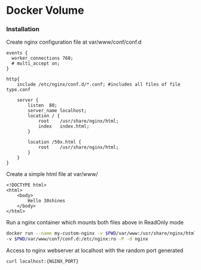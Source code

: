 # Docker Volume

### Installation

Create nginx configuration file at var/www/conf/conf.d

```
events {
  worker_connections 768;
  # multi_accept on;
}

http{
    include /etc/nginx/conf.d/*.conf; #includes all files of file type.conf

    server {
        listen  80;
        server_name localhost;
        location / {
            root    /usr/share/nginx/html;
            index   index.html;
        }

        location /50x.html {
            root    /usr/share/nginx/html;
        }
    }
}
```

Create a simple html file at var/www/

```
<!DOCTYPE html>
<html>
    <body>
        Hello 30shines
    </body>
</html>
```

Run a nginx container which mounts both files above in ReadOnly mode
```sh
docker run --name my-custom-nginx -v $PWD/var/www:/usr/share/nginx/html:ro \
-v $PWD/var/www/conf/conf.d:/etc/nginx:ro -P -d nginx
```

Access to nginx webserver at localhost with the random port generated
```sh
curl localhost:{NGINX_PORT}
```
